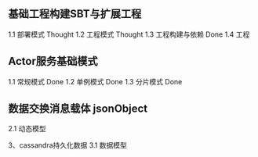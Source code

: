 ## 基础工程构建SBT与扩展工程
1.1 部署模式    Thought
1.2 工程模式    Thought
1.3 工程构建与依赖     Done
1.4 工程

## Actor服务基础模式
1.1 常规模式        Done
1.2 单例模式        Done
1.3 分片模式        Done



## 数据交换消息载体 jsonObject
2.1 动态模型

3、cassandra持久化数据
3.1 数据模型

